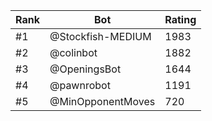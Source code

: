 Rank|Bot|Rating
---|---|---
#1|@Stockfish-MEDIUM|1983
#2|@colinbot|1882
#3|@OpeningsBot|1644
#4|@pawnrobot|1191
#5|@MinOpponentMoves|720

